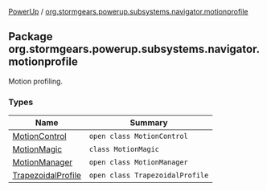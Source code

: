 [PowerUp](../index.md) / [org.stormgears.powerup.subsystems.navigator.motionprofile](./index.md)

## Package org.stormgears.powerup.subsystems.navigator.motionprofile

Motion profiling.

### Types

| Name | Summary |
|---|---|
| [MotionControl](-motion-control/index.md) | `open class MotionControl` |
| [MotionMagic](-motion-magic/index.md) | `class MotionMagic` |
| [MotionManager](-motion-manager/index.md) | `open class MotionManager` |
| [TrapezoidalProfile](-trapezoidal-profile/index.md) | `open class TrapezoidalProfile` |
